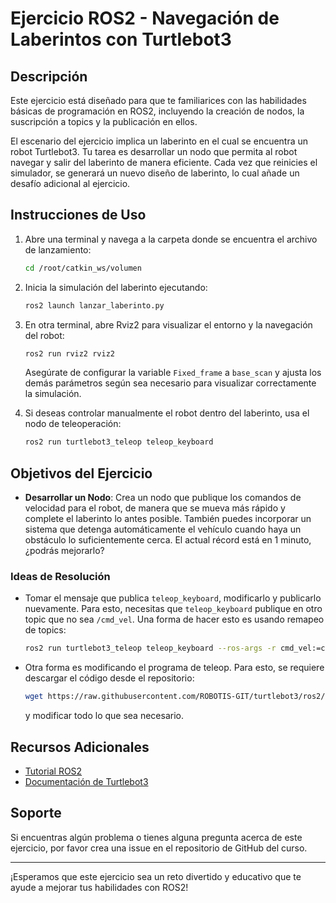 # Ejercicio ROS2 - Navegación de Laberintos con Turtlebot3

## Descripción

Este ejercicio está diseñado para que te familiarices con las habilidades básicas de programación en ROS2, incluyendo la creación de nodos, la suscripción a topics y la publicación en ellos.

El escenario del ejercicio implica un laberinto en el cual se encuentra un robot Turtlebot3. Tu tarea es desarrollar un nodo que permita al robot navegar y salir del laberinto de manera eficiente. Cada vez que reinicies el simulador, se generará un nuevo diseño de laberinto, lo cual añade un desafío adicional al ejercicio.

## Instrucciones de Uso

1. Abre una terminal y navega a la carpeta donde se encuentra el archivo de lanzamiento:
    ```bash
    cd /root/catkin_ws/volumen
    ```

2. Inicia la simulación del laberinto ejecutando:
    ```bash
    ros2 launch lanzar_laberinto.py
    ```

3. En otra terminal, abre Rviz2 para visualizar el entorno y la navegación del robot:
    ```bash
    ros2 run rviz2 rviz2
    ```
   Asegúrate de configurar la variable `Fixed_frame` a `base_scan` y ajusta los demás parámetros según sea necesario para visualizar correctamente la simulación.

4. Si deseas controlar manualmente el robot dentro del laberinto, usa el nodo de teleoperación:
    ```bash
    ros2 run turtlebot3_teleop teleop_keyboard
    ```

## Objetivos del Ejercicio

- **Desarrollar un Nodo**: Crea un nodo que publique los comandos de velocidad para el robot, de manera que se mueva más rápido y complete el laberinto lo antes posible. También puedes incorporar un sistema que detenga automáticamente el vehículo cuando haya un obstáculo lo suficientemente cerca. El actual récord está en 1 minuto, ¿podrás mejorarlo?

### Ideas de Resolución

- Tomar el mensaje que publica `teleop_keyboard`, modificarlo y publicarlo nuevamente. Para esto, necesitas que `teleop_keyboard` publique en otro topic que no sea `/cmd_vel`. Una forma de hacer esto es usando remapeo de topics:
    ```bash
    ros2 run turtlebot3_teleop teleop_keyboard --ros-args -r cmd_vel:=custom_cmd_vel
    ```
- Otra forma es modificando el programa de teleop. Para esto, se requiere descargar el código desde el repositorio:
    ```bash
    wget https://raw.githubusercontent.com/ROBOTIS-GIT/turtlebot3/ros2/turtlebot3_teleop/turtlebot3_teleop/script/teleop_keyboard.py
    ```
   y modificar todo lo que sea necesario.

## Recursos Adicionales

- [Tutorial ROS2](https://docs.ros.org/en/humble/Tutorials/Beginner-Client-Libraries.html)
- [Documentación de Turtlebot3](https://emanual.robotis.com/docs/en/platform/turtlebot3/overview/)

## Soporte

Si encuentras algún problema o tienes alguna pregunta acerca de este ejercicio, por favor crea una issue en el repositorio de GitHub del curso.

---

¡Esperamos que este ejercicio sea un reto divertido y educativo que te ayude a mejorar tus habilidades con ROS2!
